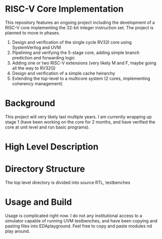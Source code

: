 # RISC-V Core Implementation
This repository features an ongoing project including the development of a RISC-V core implementing the 32-bit integer instruction set. The project is planned to move in phases.

1) Design and verification of the single cycle RV32I core using SystemVerilog and UVM
2) Pipelining and verifying the 5-stage core, adding simple branch prediction and forwarding logic
3) Adding one or two RISC-V extensions (very likely M and F, maybe going all the way to RV32G)
4) Design and verification of a simple cache heirarchy
5) Extending the top-level to a multicore system (2 cores, implementing coherency management)

# Background
This project will very likely last multiple years. I am currently wrapping up stage 1 (have been working on the core for 2 months, and have verified the core at unit level and run basic programs).

# High Level Description

# Directory Structure
The top level directory is divided into source RTL, testbenches

# Usage and Build
Usage is complicated right now. I do not any institutional access to a simulator capable of running UVM testbenches, and have been copying and pasting files into EDAplayground. Feel free to copy and paste modules nd play around.